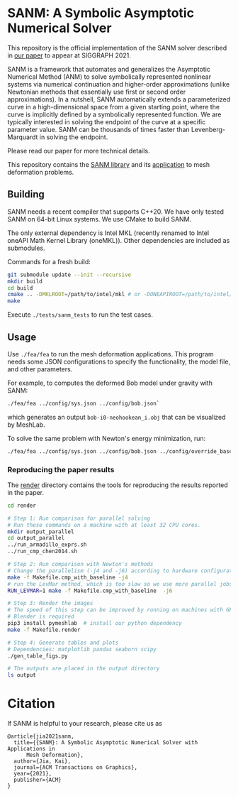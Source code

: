 # SANM: A Symbolic Asymptotic Numerical Solver

This repository is the official implementation of the SANM solver described in
[our paper](https://arxiv.org/abs/2105.08535) to appear at SIGGRAPH 2021.

SANM is a framework that automates and generalizes the Asymptotic Numerical
Method (ANM) to solve symbolically represented nonlinear systems via numerical
continuation and higher-order approximations (unlike Newtonian methods that
essentially use first or second order approximations). In a nutshell, SANM
automatically extends a parameterized curve in a high-dimensional space from a
given starting point, where the curve is implicitly defined by a symbolically
represented function. We are typically interested in solving the endpoint of the
curve at a specific parameter value. SANM can be thousands of times faster than
Levenberg-Marquardt in solving the endpoint.

Please read our paper for more technical details.

This repository contains the [SANM library](libsanm) and its [application](fea)
to mesh deformation problems.

## Building

SANM needs a recent compiler that supports C++20. We have only tested SANM on
64-bit Linux systems. We use CMake to build SANM.

The only external dependency is Intel MKL (recently renamed to Intel oneAPI Math
Kernel Library (oneMKL)). Other dependencies are included as submodules.

Commands for a fresh build:

```sh
git submodule update --init --recursive
mkdir build
cd build
cmake .. -DMKLROOT=/path/to/intel/mkl # or -DONEAPIROOT=/path/to/intel/oneapi
make
```

Execute `./tests/sanm_tests` to run the test cases.

## Usage

Use `./fea/fea` to run the mesh deformation applications. This program needs
some JSON configurations to specify the functionality, the model file, and other
parameters.

For example, to computes the deformed Bob model under gravity with SANM:
```sh
./fea/fea ../config/sys.json ../config/bob.json`
```
which generates an output `bob-i0-neohookean_i.obj` that can be visualized by
MeshLab.

To solve the same problem with Newton's energy minimization, run:
```sh
./fea/fea ../config/sys.json ../config/bob.json ../config/override_baseline_noproj.json
```

### Reproducing the paper results

The [render](render) directory contains the tools for reproducing the results
reported in the paper.

```sh
cd render

# Step 1: Run comparison for parallel solving
# Run these commands on a machine with at least 32 CPU cores.
mkdir output_parallel
cd output_parallel
../run_armadillo_exprs.sh
../run_cmp_chen2014.sh

# Step 2: Run comparison with Newton's methods
# Change the parallelism (-j4 and -j6) according to hardware configuration
make -f Makefile.cmp_with_baseline -j4
# run the LevMar method, which is too slow so we use more parallel jobs
RUN_LEVMAR=1 make -f Makefile.cmp_with_baseline  -j6

# Step 3: Render the images
# The speed of this step can be improved by running on machines with GPUs.
# Blender is required
pip3 install pymeshlab  # install our python dependency
make -f Makefile.render

# Step 4: Generate tables and plots
# Dependencies: matplotlib pandas seaborn scipy
./gen_table_figs.py

# The outputs are placed in the output directory
ls output
```

# Citation

If SANM is helpful to your research, please cite us as

```text
@article{jia2021sanm,
  title={{SANM}: A Symbolic Asymptotic Numerical Solver with Applications in
      Mesh Deformation},
  author={Jia, Kai},
  journal={ACM Transactions on Graphics},
  year={2021},
  publisher={ACM}
}
```
